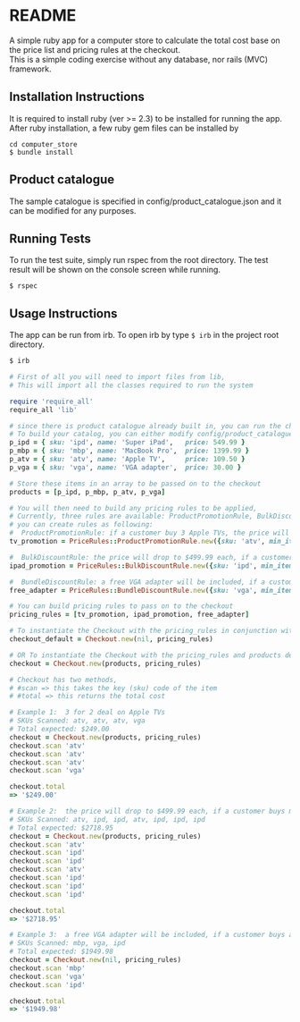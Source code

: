 # README

A simple ruby app for a computer store to calculate the total cost base on the price list and pricing rules at the checkout.  
This is a simple coding exercise without any database, nor rails (MVC) framework.

## Installation Instructions

It is required to install ruby (ver >= 2.3) to be installed for running the app. After ruby installation, a few ruby gem files can be installed by 
```
cd computer_store
$ bundle install
```

## Product catalogue

The sample catalogue is specified in config/product_catalogue.json and it can be modified for any purposes.

## Running Tests

To run the test suite, simply run rspec from the root directory. The test result will be shown on the console screen while running.

```
$ rspec
```

## Usage Instructions

The app can be run from irb. To open irb by type `$ irb` in the project root directory.

```ruby
$ irb

# First of all you will need to import files from lib,
# This will import all the classes required to run the system

require 'require_all'
require_all 'lib'

# since there is product catalogue already built in, you can run the checkout app without creating your own. But if you want to build your own catalogue, yoo can follow the example below:
# To build your catalog, you can either modify config/product_catalogue.json or create product hash for each product in the catalog as following,
p_ipd = { sku: 'ipd', name: 'Super iPad',   price: 549.99 }
p_mbp = { sku: 'mbp', name: 'MacBook Pro',  price: 1399.99 }
p_atv = { sku: 'atv', name: 'Apple TV',     price: 109.50 }
p_vga = { sku: 'vga', name: 'VGA adapter',  price: 30.00 }

# Store these items in an array to be passed on to the checkout
products = [p_ipd, p_mbp, p_atv, p_vga]

# You will then need to build any pricing rules to be applied,
# Currently, three rules are available: ProductPromotionRule, BulkDiscountRule, and BundleDiscountRule
# you can create rules as following:
#  ProductPromotionRule: if a customer buy 3 Apple TVs, the price will be of 2 only
tv_promotion = PriceRules::ProductPromotionRule.new({sku: 'atv', min_items: 3, discount_price: 0, original_price:  109.50})

#  BulkDiscountRule: the price will drop to $499.99 each, if a customer buys more than 4
ipad_promotion = PriceRules::BulkDiscountRule.new({sku: 'ipd', min_items: 5, discount_price: 499.99, original_price: 549.99})

#  BundleDiscountRule: a free VGA adapter will be included, if a customer buys a MacBook Pro
free_adapter = PriceRules::BundleDiscountRule.new({sku: 'vga', min_items: 1, discount_price: 0, pairing_sku: 'mbp', original_price: 30.00})

# You can build pricing rules to pass on to the checkout
pricing_rules = [tv_promotion, ipad_promotion, free_adapter]

# To instantiate the Checkout with the pricing_rules in conjunction with built-it catalogue
checkout_default = Checkout.new(nil, pricing_rules)

# OR To instantiate the Checkout with the pricing_rules and products defined early on
checkout = Checkout.new(products, pricing_rules)

# Checkout has two methods,
# #scan => this takes the key (sku) code of the item 
# #total => this returns the total cost

# Example 1:  3 for 2 deal on Apple TVs
# SKUs Scanned: atv, atv, atv, vga
# Total expected: $249.00
checkout = Checkout.new(products, pricing_rules)
checkout.scan 'atv'
checkout.scan 'atv'
checkout.scan 'atv'
checkout.scan 'vga'

checkout.total
=> '$249.00'

# Example 2:  the price will drop to $499.99 each, if a customer buys more than 4
# SKUs Scanned: atv, ipd, ipd, atv, ipd, ipd, ipd
# Total expected: $2718.95
checkout = Checkout.new(products, pricing_rules)
checkout.scan 'atv'
checkout.scan 'ipd'
checkout.scan 'ipd'
checkout.scan 'atv'
checkout.scan 'ipd'
checkout.scan 'ipd'
checkout.scan 'ipd'

checkout.total
=> '$2718.95'

# Example 3:  a free VGA adapter will be included, if a customer buys a MacBook Pro
# SKUs Scanned: mbp, vga, ipd
# Total expected: $1949.98
checkout = Checkout.new(nil, pricing_rules)
checkout.scan 'mbp'
checkout.scan 'vga'
checkout.scan 'ipd'

checkout.total
=> '$1949.98'